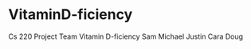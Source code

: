 VitaminD-ficiency
=================

Cs 220 Project
Team Vitamin D-ficiency
Sam
Michael
Justin
Cara
Doug
